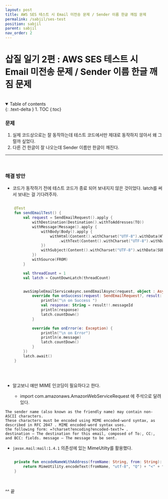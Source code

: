 ```yaml
---
layout: post
title: AWS SES 테스트 시 Email 미전송 문제 / Sender 이름 한글 깨짐 문제
permalink: /sabjil/ses-test
position: sabjil
parent: sabjil
nav_order: 2
---
```


# 삽질 일기 2편 : AWS SES 테스트 시 Email 미전송 문제 / Sender 이름 한글 깨짐 문제

<br/>

<details open markdown="block">
  <summary>
    Table of contents
  </summary>
  {: .text-delta }
1. TOC
{:toc}
</details>

### 문제 

1. 실제 코드상으로는 잘 동작하는데 테스트 코드에서만 제대로 동작하지 않아서 왜 그럴까 싶었다.
2. 다른 건 한글이 잘 나오는데 Sender 이름만 한글이 깨진다.


---

<br/>

### 해결 방안 

- 코드가 동작하기 전에 테스트 코드가 종료 되어 보내지지 않은 것이었다. latch를 써서 보내는 걸 기다려주자. 

```kotlin
    
    @Test
    fun sendEmailTest() {
        val request = SendEmailRequest().apply {
            withDestination(Destination().withToAddresses(TO))
            withMessage(Message().apply {
                withBody(Body().apply {
                    withHtml(Content().withCharset("UTF-8").withData(HTMLBODY))
                        .withText(Content().withCharset("UTF-8").withData(TEXTBODY))
                })
                withSubject(Content().withCharset("UTF-8").withData(SUBJECT))
            })
            withSource(FROM)
        }

        val threadCount = 1
        val latch = CountDownLatch(threadCount)


        awsSimpleEmailServiceAsync.sendEmailAsync(request, object : AsyncHandler<SendEmailRequest, SendEmailResult> {
            override fun onSuccess(request: SendEmailRequest?, result: SendEmailResult?) {
                println("\n on Success ")
                val response: String = result!!.messageId
                println(response)
                latch.countDown()
            }

            override fun onError(e: Exception) {
                println("\n on Error")
                println(e.message)
                latch.countDown()
            }
        })
        latch.await()
    }
  
```



<br/>



- 알고보니 얘만 MIME 인코딩이 필요하다고 한다.

  - import com.amazonaws.AmazonWebServiceRequest 에 주석으로 달려 있다.
  
```
The sender name (also known as the friendly name) may contain non-ASCII characters. 
These characters must be encoded using MIME encoded-word syntax, as described in RFC 2047 . MIME encoded-word syntax uses. 
the following form: =?charset?encoding?encoded-text?= . 
destination – The destination for this email, composed of To:, CC:, and BCC: fields. message – The message to be sent.
```

  -  `javax.mail:mail:1.4.1` 의존성에 있는 MimeUtilty를 활용했다.

  ```kotlin
      
      private fun encodeNameWithAddress(fromName: String, from: String): String {
          return MimeUtility.encodeText(fromName, "utf-8", "Q") + "<" + from + ">"
      }
  ```


<br/>

^^ 끝
